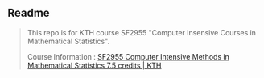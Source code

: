 ## Readme

> This repo is for KTH course SF2955 "Computer Insensive Courses in Mathematical Statistics". 
>
> Course Information : [SF2955 Computer Intensive Methods in Mathematical Statistics 7.5 credits | KTH](https://www.kth.se/student/kurser/kurs/SF2955?l=en)



